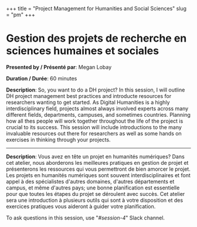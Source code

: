 +++
title = "Project Management for Humanities and Social Sciences"
slug = "pm"
+++

# Gestion des projets de recherche en sciences humaines et sociales

**Presented by / Présenté par**: Megan Lobay

**Duration / Durée**: 60 minutes

**Description**: So, you want to do a DH project? In this session, I will outline DH project management best practices
  and introducte resources for researchers wanting to get started.  As Digital Humanities is a highly interdisciplinary
  field, projects almost always involved experts across many different fields, departments, campuses, and sometimes
  countries. Planning how all thes people will work together throughout the life of the project is crucial to its
  success. This session will include introductions to the many invaluable resources out there for researchers as well as
  some hands on exercises in thinking through your projects.

---

**Description**: Vous avez en tête un projet en humanités numériques? Dans cet atelier, nous aborderons les meilleures
  pratiques en gestion de projet et présenterons les ressources qui vous permettront de bien amorcer le projet. Les
  projets en humanités numériques sont souvent interdisciplinaires et font appel à des spécialistes d'autres domaines,
  d'autres départements et campus, et même d'autres pays; une bonne planification est essentielle pour que toutes les
  étapes du projet se déroulent avec succès. Cet atelier sera une introduction à plusieurs outils qui sont à votre
  disposition et des exercices pratiques vous aideront à guider votre planification.

To ask questions in this session, use "*#session-4*" Slack channel.
